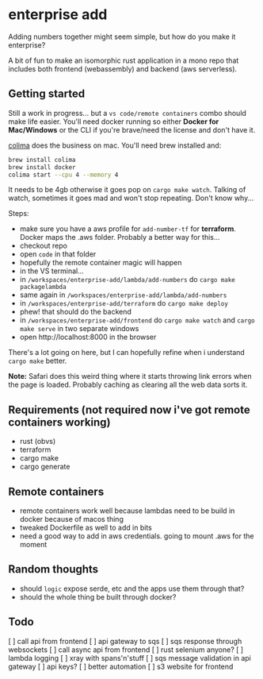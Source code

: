 # enterprise add

Adding numbers together might seem simple, but how do you make it enterprise?

A bit of fun to make an isomorphic rust application in a mono repo that includes both frontend (webassembly) and backend (aws serverless).

## Getting started

Still a work in progress... but a `vs code/remote containers` combo should make life easier.
You'll need docker running so either **Docker for Mac/Windows** or the CLI if you're brave/need the
license and don't have it.

[colima](https://github.com/abiosoft/colima) does the business on mac. You'll need brew installed and:

``` bash
brew install colima
brew install docker
colima start --cpu 4 --memory 4
```

It needs to be 4gb otherwise it goes pop on `cargo make watch`. Talking of watch, sometimes it goes mad and
won't stop repeating. Don't know why...

Steps:

* make sure you have a aws profile for `add-number-tf` for **terraform**. Docker maps the .aws folder. Probably a better way for this...
* checkout repo
* open `code` in that folder
* hopefully the remote container magic will happen
* in the VS terminal...
* in `/workspaces/enterprise-add/lambda/add-numbers` do `cargo make packagelambda`
* same again in `/workspaces/enterprise-add/lambda/add-numbers`
* in `/workspaces/enterprise-add/terraform` do `cargo make deploy`
* phew! that should do the backend
* in `/workspaces/enterprise-add/frontend` do `cargo make watch` and `cargo make serve` in two separate windows
* open http://localhost:8000 in the browser

There's a lot going on here, but I can hopefully refine when i understand `cargo make` better.

**Note:** Safari does this weird thing where it starts throwing link errors when the page is loaded. Probably caching
as clearing all the web data sorts it.

## Requirements (not required now i've got remote containers working)

* rust (obvs)
* terraform
* cargo make
* cargo generate

## Remote containers

* remote containers work well because lambdas need to be build in docker because of macos thing
* tweaked Dockerfile as well to add in bits
* need a good way to add in aws credentials. going to mount .aws for the moment

## Random thoughts

* should `logic` expose serde, etc and the apps use them through that?
* should the whole thing be built through docker?

## Todo

[ ] call api from frontend
[ ] api gateway to sqs
[ ] sqs response through websockets
[ ] call async api from frontend
[ ] rust selenium anyone?
[ ] lambda logging
[ ] xray with spans'n'stuff
[ ] sqs message validation in api gateway
[ ] api keys?
[ ] better automation
[ ] s3 website for frontend